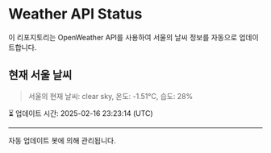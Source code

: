 
# Weather API Status

이 리포지토리는 OpenWeather API를 사용하여 서울의 날씨 정보를 자동으로 업데이트합니다.

## 현재 서울 날씨
> 서울의 현재 날씨: clear sky, 온도: -1.51°C, 습도: 28%

⏳ 업데이트 시간: 2025-02-16 23:23:14 (UTC)

---
자동 업데이트 봇에 의해 관리됩니다.
